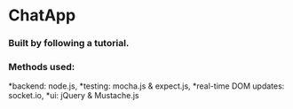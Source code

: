 # ChatApp
### Built by following a tutorial. 
### Methods used:
  *backend: node.js,
  *testing: mocha.js & expect.js,
  *real-time DOM updates: socket.io,
  *ui: jQuery & Mustache.js

